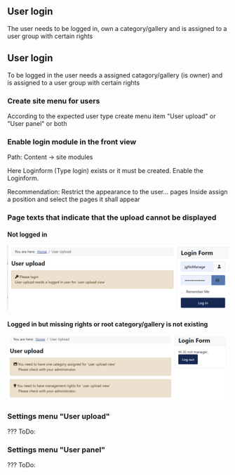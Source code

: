 
## User login

The user needs to be logged in, own a category/gallery and is assigned to a user group with certain rights


## User login

To be logged in the user needs a assigned catagory/gallery (is owner) and is assigned to a user group with certain rights

### Create site menu for users

According to the expected user type create menu item "User upload" or "User panel" or 
both

### Enable login module in the front view

Path: Content -> site modules

Here Loginform (Type login) exists or it must be created.
Enable the Loginform.

Recommendation: Restrict the appearance to the user... pages 
Inside assign a position and select the pages it shall appear

### Page texts that indicate that the upload cannot be displayed

#### Not logged in

![Not logged in](https://github.com/ThomasFinnern/JoomGallery_fith_dev/blob/main/.jg_dev_doc/jg_4x/images/site.UserUpload/NotLoggedIn.en.png?raw=true  "Not logged in")

#### Logged in but missing rights or root category/gallery is not existing

![Logged in, no root gallery, no rights](https://github.com/ThomasFinnern/JoomGallery_fith_dev/blob/main/.jg_dev_doc/jg_4x/images/site.UserUpload/loggedInNoGalleryNorights.en.png?raw=true "Logged in, no root gallery, no rights")






### Settings menu "User upload"

??? ToDo:

### Settings menu "User panel"

??? ToDo:
